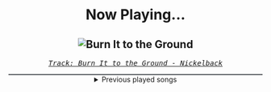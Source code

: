 <div align="center"> 
<h1>Now Playing...</h1>

![Burn It to the Ground](https://i.scdn.co/image/ab67616d00001e02f74baf63e915712df348e647)
--
_<samp><a href="https://open.spotify.com/track/1jq28NGw6wdtFKx8MBPy6C">Track: Burn It to the Ground - Nickelback</a></samp>_

<div style="border: 1px #4B5054 solid"></div>
<details>
  <summary>
    Previous played songs
  </summary>
  <table>
    <thead>
      <tr>
        <th>
          Artist
        </th>
        <th>
          Song
        </th>
        <th>
          Link
        </th>
      </tr>
    </thead>
    <tbody>
      <tr><td>Nickelback</td><td>Burn It to the Ground</td><td><a href="https://open.spotify.com/track/1jq28NGw6wdtFKx8MBPy6C">https://open.spotify.com/track/1jq28NGw6wdtFKx8MBPy6C</a></td></tr><tr><td>Breaking Benjamin</td><td>I Will Not Bow</td><td><a href="https://open.spotify.com/track/2yXyz4NLTZx9CLdXfLTp5E">https://open.spotify.com/track/2yXyz4NLTZx9CLdXfLTp5E</a></td></tr><tr><td>Breed 77</td><td>La Ultima Hora</td><td><a href="https://open.spotify.com/track/5QvRe4nDXKfaJmdCHgZ0EH">https://open.spotify.com/track/5QvRe4nDXKfaJmdCHgZ0EH</a></td></tr><tr><td>TSS</td><td>Would you be my therapy?</td><td><a href="https://open.spotify.com/track/2gszfZngyBMXMYeRtxvCHt">https://open.spotify.com/track/2gszfZngyBMXMYeRtxvCHt</a></td></tr><tr><td>Sleep Token</td><td>Emergence</td><td><a href="https://open.spotify.com/track/2OMjHcniFxzijWX7EaBrXE">https://open.spotify.com/track/2OMjHcniFxzijWX7EaBrXE</a></td></tr><tr><td>The Home Team</td><td>Somebody Else's Face</td><td><a href="https://open.spotify.com/track/6I84oPiNj3y8UXjEW3HsRU">https://open.spotify.com/track/6I84oPiNj3y8UXjEW3HsRU</a></td></tr><tr><td>Jamie's Elsewhere</td><td>Traveler</td><td><a href="https://open.spotify.com/track/17fP7gAtsvHLQhY779WTnb">https://open.spotify.com/track/17fP7gAtsvHLQhY779WTnb</a></td></tr><tr><td>Lord Belial</td><td>The Whore</td><td><a href="https://open.spotify.com/track/3oZLrLnvn9aGVesm8QbcRh">https://open.spotify.com/track/3oZLrLnvn9aGVesm8QbcRh</a></td></tr><tr><td>The Rasmus</td><td>Break These Chains (feat. Niko Vilhelm of Blind Channel)</td><td><a href="https://open.spotify.com/track/03epNQcpWbIg6kWRIWLfN7">https://open.spotify.com/track/03epNQcpWbIg6kWRIWLfN7</a></td></tr><tr><td>HIMALAYAS</td><td>What If...? - WARGASM (UK) Remix</td><td><a href="https://open.spotify.com/track/5lBkI4mp6nEoCJ2NPGY4RM">https://open.spotify.com/track/5lBkI4mp6nEoCJ2NPGY4RM</a></td></tr><tr><td>Solence</td><td>Where Were You..?</td><td><a href="https://open.spotify.com/track/6tJh9RTchQIH2hUxWRwsni">https://open.spotify.com/track/6tJh9RTchQIH2hUxWRwsni</a></td></tr><tr><td>Bridges Ablaze</td><td>Frozen</td><td><a href="https://open.spotify.com/track/1XWE7bFAbRcAqTEcTz2rlK">https://open.spotify.com/track/1XWE7bFAbRcAqTEcTz2rlK</a></td></tr><tr><td>Nik Nocturnal</td><td>Scarlet</td><td><a href="https://open.spotify.com/track/67bM8w2JM3NQrbeR0rLSGQ">https://open.spotify.com/track/67bM8w2JM3NQrbeR0rLSGQ</a></td></tr><tr><td>Dead by April</td><td>Naked</td><td><a href="https://open.spotify.com/track/4Q9CDVu74bzpaFbcOmzydy">https://open.spotify.com/track/4Q9CDVu74bzpaFbcOmzydy</a></td></tr><tr><td>Dinosaur Pile-Up</td><td>Big Dogs</td><td><a href="https://open.spotify.com/track/3XgZv8J2mB73xJiDQ7MjgR">https://open.spotify.com/track/3XgZv8J2mB73xJiDQ7MjgR</a></td></tr><tr><td>Empire Fall</td><td>Silence</td><td><a href="https://open.spotify.com/track/5nCkU8SFcpmRMDSQ72Krd0">https://open.spotify.com/track/5nCkU8SFcpmRMDSQ72Krd0</a></td></tr><tr><td>Sleep Theory</td><td>Afterglow</td><td><a href="https://open.spotify.com/track/4MmUZMT35Uxwc07GBqIzD2">https://open.spotify.com/track/4MmUZMT35Uxwc07GBqIzD2</a></td></tr><tr><td>Sleep Theory</td><td>Just A Mistake</td><td><a href="https://open.spotify.com/track/2z9otlspqjNf9aMa04PFI5">https://open.spotify.com/track/2z9otlspqjNf9aMa04PFI5</a></td></tr><tr><td>Sleep Theory</td><td>Gravity</td><td><a href="https://open.spotify.com/track/3tlw6dqv2qejTGLnVaEsgb">https://open.spotify.com/track/3tlw6dqv2qejTGLnVaEsgb</a></td></tr><tr><td>Sleep Theory</td><td>Parasite</td><td><a href="https://open.spotify.com/track/0eZ3IqGte3od6W8pFkwz1m">https://open.spotify.com/track/0eZ3IqGte3od6W8pFkwz1m</a></td></tr>
    </tbody>
  </table>
</details>

</div>
